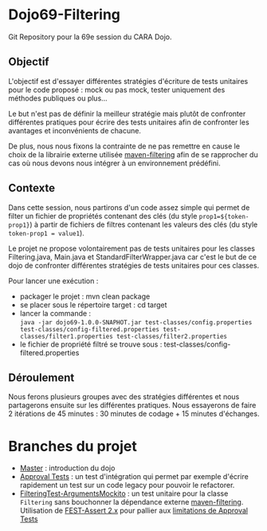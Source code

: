 Dojo69-Filtering
================

Git Repository pour la 69e session du CARA Dojo.

## Objectif ##
L'objectif est d'essayer différentes stratégies d'écriture de tests unitaires pour le code proposé : mock ou pas mock, tester uniquement des méthodes publiques ou plus...

Le but n'est pas de définir la meilleur stratégie mais plutôt de confronter différentes pratiques pour écrire des tests unitaires afin de confronter les avantages et inconvénients de chacune.

De plus, nous nous fixons la contrainte de ne pas remettre en cause le choix de la librairie externe utilisée [maven-filtering](http://maven.apache.org/shared/maven-filtering/ "Maven Filtering") afin de se rapprocher du cas où nous devons nous intégrer à un environnement prédéfini.

## Contexte ##
Dans cette session, nous partirons d'un code assez simple qui permet de filter un fichier de propriétés contenant des clés (du style `prop1=${token-prop1}`) à partir de fichiers de filtres contenant les valeurs des clés (du style `token-prop1 = value1`). 

Le projet ne propose volontairement pas de tests unitaires pour les classes Filtering.java, Main.java et StandardFilterWrapper.java car c'est le but de ce dojo de confronter différentes stratégies de tests unitaires pour ces classes.

Pour lancer une exécution :

- packager le projet : mvn clean package
- se placer sous le répertoire target : cd target
- lancer la commande :</br>
	`java -jar dojo69-1.0.0-SNAPHOT.jar test-classes/config.properties test-classes/config-filtered.properties test-classes/filter1.properties test-classes/filter2.properties`
- le fichier de propriété filtré se trouve sous : test-classes/config-filtered.properties

## Déroulement ##
Nous ferons plusieurs groupes avec des stratégies différentes et nous partagerons ensuite sur les différentes pratiques. Nous essayerons de faire 2 itérations de 45 minutes : 30 minutes de codage + 15 minutes d'échanges.

# Branches du projet

- [Master](https://github.com/sanlaville/Dojo69-Filtering "master branch") : introduction du dojo 
- [Approval Tests](https://github.com/sanlaville/Dojo69-Filtering "Approval Tests branch") : un test d'intégration qui permet par exemple d'écrire rapidement un test sur un code legacy pour pouvoir le refactorer.
- [FilteringTest-ArgumentsMockito](https://github.com/sanlaville/Dojo69-Filtering "FilteringTest-ArgumentsMockito branch") : un test unitaire pour la classe `Filtering` sans bouchonner la dépendance externe [maven-filtering](http://maven.apache.org/shared/maven-filtering/ "Maven Filtering Web Site"). Utilisation de [FEST-Assert 2.x](https://github.com/alexruiz/fest-assert-2.x "Fest-Assert 2.x Github Repository") pour pallier aux [limitations de Approval Tests](https://github.com/sanlaville/Dojo69-Filtering/tree/ApprovalTests "Limitations de Approval Tests")

